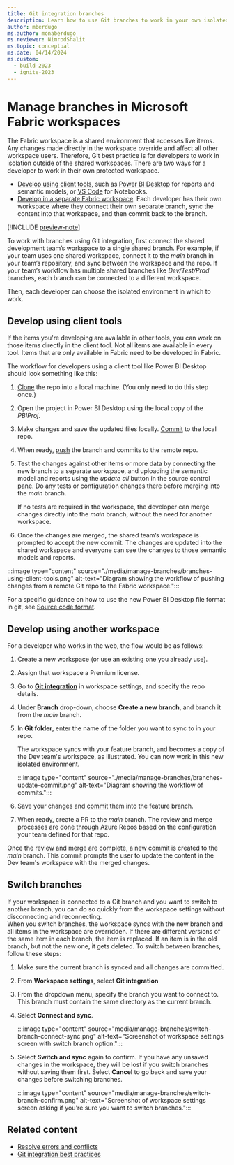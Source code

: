 ```yaml
---
title: Git integration branches
description: Learn how to use Git branches to work in your own isolated environment.
author: mberdugo
ms.author: monaberdugo
ms.reviewer: NimrodShalit
ms.topic: conceptual
ms.date: 04/14/2024
ms.custom:
  - build-2023
  - ignite-2023
---
```


# Manage branches in Microsoft Fabric workspaces

The Fabric workspace is a shared environment that accesses live items. Any changes made directly in the workspace override and affect all other workspace users. Therefore, Git best practice is for developers to work in isolation outside of the shared workspaces. There are two ways for a developer to work in their own protected workspace.

- [Develop using client tools](#develop-using-client-tools), such as [Power BI Desktop](https://powerbi.microsoft.com/desktop/) for reports and semantic models, or [VS Code](https://code.visualstudio.com/) for Notebooks.
- [Develop in a separate Fabric workspace](#develop-using-another-workspace). Each developer has their own workspace where they connect their own separate branch, sync the content into that workspace, and then commit back to the branch.

[!INCLUDE [preview-note](../../includes/feature-preview-note.md)]

To work with branches using Git integration, first connect the shared development team’s workspace to a single shared branch. For example, if your team uses one shared workspace, connect it to the *main* branch in your team’s repository, and sync between the workspace and the repo. If your team’s workflow has multiple shared branches like *Dev/Test/Prod* branches, each branch can be connected to a different workspace.

Then, each developer can choose the isolated environment in which to work.

## Develop using client tools

If the items you're developing are available in other tools, you can work on those items directly in the client tool. Not all items are available in every tool. Items that are only available in Fabric need to be developed in Fabric.

The workflow for developers using a client tool like Power BI Desktop should look something like this:

1. [Clone](/azure/devops/repos/git/clone?) the repo into a local machine. (You only need to do this step once.)
1. Open the project in Power BI Desktop using the local copy of the *PBIProj*.
1. Make changes and save the updated files locally. [Commit](/azure/devops/repos/git/gitquickstart#commit-your-work) to the local repo.
1. When ready, [push](/azure/devops/repos/git/pushing) the branch and commits to the remote repo.
1. Test the changes against other items or more data by connecting the new branch to a separate workspace, and uploading the semantic model and reports using the *update all* button in the source control pane. Do any tests or configuration changes there before merging into the *main* branch.

   If no tests are required in the workspace, the developer can merge changes directly into the *main* branch, without the need for another workspace.

1. Once the changes are merged, the shared team’s workspace is prompted to accept the new commit. The changes are updated into the shared workspace and everyone can see the changes to those semantic models and reports.

:::image type="content" source="./media/manage-branches/branches-using-client-tools.png" alt-text="Diagram showing the workflow of pushing changes from a remote Git repo to the Fabric workspace.":::

For a specific guidance on how to use the new Power BI Desktop file format in git, see [Source code format](./source-code-format.md).

## Develop using another workspace

For a developer who works in the web, the flow would be as follows:

1. Create a new workspace (or use an existing one you already use).
1. Assign that workspace a Premium license.
1. Go to [**Git integration**](./git-get-started.md#connect-a-workspace-to-an-azure-repo) in workspace settings, and specify the repo details.
1. Under **Branch** drop-down, choose **Create a new branch**, and branch it from the *main* branch.
1. In **Git folder**, enter the name of the folder you want to sync to in your repo.

   The workspace syncs with your feature branch, and becomes a copy of the Dev team's workspace, as illustrated. You can now work in this new isolated environment.

   :::image type="content" source="./media/manage-branches/branches-update-commit.png" alt-text="Diagram showing the workflow of commits.":::

1. Save your changes and [commit](./git-get-started.md#commit-changes-to-git) them into the feature branch.
1. When ready, create a PR to the *main* branch. The review and merge processes are done through Azure Repos based on the configuration your team defined for that repo.

Once the review and merge are complete, a new commit is created to the *main* branch. This commit prompts the user to update the content in the Dev team's workspace with the merged changes.

## Switch branches

If your workspace is connected to a Git branch and you want to switch to another branch, you can do so quickly from the workspace settings without disconnecting and reconnecting.  
When you switch branches, the workspace syncs with the new branch and all items in the workspace are overridden. If there are different versions of the same item in each branch, the item is replaced. If an item is in the old branch, but not the new one, it gets deleted.
To switch between branches, follow these steps:

1. Make sure the current branch is synced and all changes are committed.
1. From **Workspace settings**, select **Git integration**
1. From the dropdown menu, specify the branch you want to connect to. This branch must contain the same directory as the current branch.
1. Select **Connect and sync**.

    :::image type="content" source="media/manage-branches/switch-branch-connect-sync.png" alt-text="Screenshot of workspace settings screen with switch branch option.":::

1. Select **Switch and sync** again to confirm. If you have any unsaved changes in the workspace, they will be lost if you switch branches without saving them first. Select **Cancel** to go back and save your changes before switching branches.

    :::image type="content" source="media/manage-branches/switch-branch-confirm.png" alt-text="Screenshot of workspace settings screen asking if you're sure you want to switch branches.":::

## Related content

- [Resolve errors and conflicts](./conflict-resolution.md)
- [Git integration best practices](../best-practices-cicd.md)
